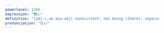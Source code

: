 ```yaml
---
powerlevel: 1266
expression: "無い"
definition: "(adj-i,uk,aux-adj) nonexistent; not being (there); unpossessed; unowned; not had; unique; indicates negation, inexperience, unnecessariness or impossibility; (after the ren'youkei form of an adjective) not ...; (P)"
pronunciation: "ない"
---
```

